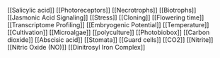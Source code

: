 [[Salicylic acid]]
[[Photoreceptors]]
[[Necrotrophs]]
[[Biotrophs]]
[[Jasmonic Acid Signaling]]
[[Stress]]
[[Cloning]]
[[Flowering time]]
[[Transcriptome Profiling]]
[[Embryogenic Potential]]
[[Temperature]]
[[Cultivation]]
[[Microalgae]]
[[polyculture]]
[[Photobiobox]]
[[Carbon dioxide]]
[[Abscisic acid]]
[[Stomata]]
[[Guard cells]]
[[CO2]]
[[Nitrite]]
[[Nitric Oxide (NO)]]
[[Dinitrosyl Iron Complex]]
